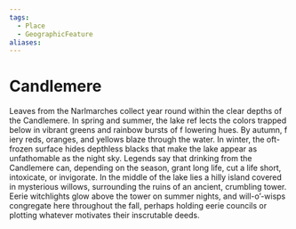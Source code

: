 ```yaml
---
tags:
  - Place
  - GeographicFeature
aliases:
---
```

# Candlemere
Leaves from the Narlmarches collect year round within the clear depths of the Candlemere. In spring and summer, the lake ref lects the colors trapped below in vibrant greens and rainbow bursts of f lowering hues. By autumn, f iery reds, oranges, and yellows blaze through the water. In winter, the oft-frozen surface hides depthless blacks that make the lake appear as unfathomable as the night sky. Legends say that drinking from the Candlemere can, depending on the season, grant long life, cut a life short, intoxicate, or invigorate. In the middle of the lake lies a hilly island covered in mysterious willows, surrounding the ruins of an ancient, crumbling tower. Eerie witchlights glow above the tower on summer nights, and will-o’-wisps congregate here throughout the fall, perhaps holding eerie councils or plotting whatever motivates their inscrutable deeds.